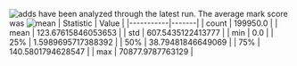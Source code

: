![adds](https://img.shields.io/badge/199950-addresses-yellow) have been analyzed through the latest run.
The average mark score was ![mean](https://img.shields.io/badge/~-123-yellow)
| Statistic | Value |
|-----------|-------|
| count | 199950.0 |
| mean | 123.67615846053653 |
| std | 607.5435122413777 |
| min | 0.0 |
| 25% | 1.5989695717388392 |
| 50% | 38.79481846649069 |
| 75% | 140.5801794628547 |
| max | 70877.9787763129 |
